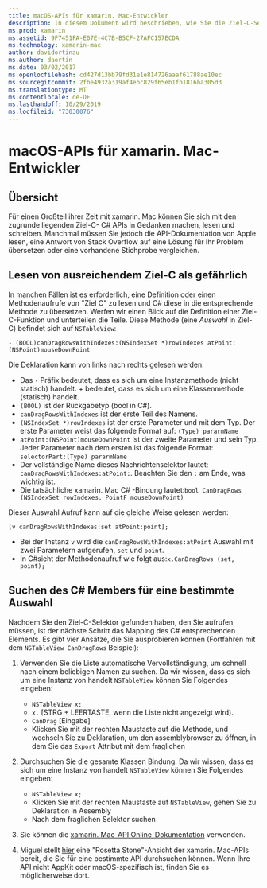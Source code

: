 ```yaml
---
title: macOS-APIs für xamarin. Mac-Entwickler
description: In diesem Dokument wird beschrieben, wie Sie die Ziel-C-Selektoren lesen und C# die entsprechenden Methoden in einer xamarin. Mac-app finden.
ms.prod: xamarin
ms.assetid: 9F7451FA-E07E-4C7B-B5CF-27AFC157ECDA
ms.technology: xamarin-mac
author: davidortinau
ms.author: daortin
ms.date: 03/02/2017
ms.openlocfilehash: cd427d13bb79fd31e1e814726aaaf61788ae10ec
ms.sourcegitcommit: 2fbe4932a319af4ebc829f65eb1fb1816ba305d3
ms.translationtype: MT
ms.contentlocale: de-DE
ms.lasthandoff: 10/29/2019
ms.locfileid: "73030076"
---
```

# <a name="macos-apis-for-xamarinmac-developers"></a>macOS-APIs für xamarin. Mac-Entwickler

## <a name="overview"></a>Übersicht

Für einen Großteil ihrer Zeit mit xamarin. Mac können Sie sich mit den zugrunde liegenden Ziel-C- C# APIs in Gedanken machen, lesen und schreiben. Manchmal müssen Sie jedoch die API-Dokumentation von Apple lesen, eine Antwort von Stack Overflow auf eine Lösung für Ihr Problem übersetzen oder eine vorhandene Stichprobe vergleichen.

## <a name="reading-enough-objective-c-to-be-dangerous"></a>Lesen von ausreichendem Ziel-C als gefährlich

In manchen Fällen ist es erforderlich, eine Definition oder einen Methodenaufrufe von "Ziel C" zu lesen und C# diese in die entsprechende Methode zu übersetzen. Werfen wir einen Blick auf die Definition einer Ziel-C-Funktion und unterteilen die Teile. Diese Methode (eine *Auswahl* in Ziel-C) befindet sich auf `NSTableView`:

```objc
- (BOOL)canDragRowsWithIndexes:(NSIndexSet *)rowIndexes atPoint:(NSPoint)mouseDownPoint
```

Die Deklaration kann von links nach rechts gelesen werden:

- Das `-` Präfix bedeutet, dass es sich um eine Instanzmethode (nicht statisch) handelt. + bedeutet, dass es sich um eine Klassenmethode (statisch) handelt.
- `(BOOL)` ist der Rückgabetyp (bool in C#).
- `canDragRowsWithIndexes` ist der erste Teil des Namens.
- `(NSIndexSet *)rowIndexes` ist der erste Parameter und mit dem Typ. Der erste Parameter weist das folgende Format auf: `(Type) pararmName`
- `atPoint:(NSPoint)mouseDownPoint` ist der zweite Parameter und sein Typ. Jeder Parameter nach dem ersten ist das folgende Format: `selectorPart:(Type) pararmName`
- Der vollständige Name dieses Nachrichtenselektor lautet: `canDragRowsWithIndexes:atPoint:`. Beachten Sie den `:` am Ende, was wichtig ist.
- Die tatsächliche xamarin. Mac C# -Bindung lautet:`bool CanDragRows (NSIndexSet rowIndexes, PointF mouseDownPoint)`

Dieser Auswahl Aufruf kann auf die gleiche Weise gelesen werden:

```objc
[v canDragRowsWithIndexes:set atPoint:point];
```

- Bei der Instanz `v` wird die `canDragRowsWithIndexes:atPoint` Auswahl mit zwei Parametern aufgerufen, `set` und `point`.
- In C#sieht der Methodenaufruf wie folgt aus:`x.CanDragRows (set, point);`

<a name="finding_selector" />

## <a name="finding-the-c-member-for-a-given-selector"></a>Suchen des C# Members für eine bestimmte Auswahl

Nachdem Sie den Ziel-C-Selektor gefunden haben, den Sie aufrufen müssen, ist der nächste Schritt das Mapping des C# entsprechenden Elements. Es gibt vier Ansätze, die Sie ausprobieren können (Fortfahren mit dem `NSTableView CanDragRows` Beispiel):

1. Verwenden Sie die Liste automatische Vervollständigung, um schnell nach einem beliebigen Namen zu suchen. Da wir wissen, dass es sich um eine Instanz von handelt `NSTableView` können Sie Folgendes eingeben:

    - `NSTableView x;`
    - `x.` [STRG + LEERTASTE, wenn die Liste nicht angezeigt wird).
    - `CanDrag` [Eingabe]
    - Klicken Sie mit der rechten Maustaste auf die Methode, und wechseln Sie zu Deklaration, um den assemblybrowser zu öffnen, in dem Sie das `Export` Attribut mit dem fraglichen

2. Durchsuchen Sie die gesamte Klassen Bindung. Da wir wissen, dass es sich um eine Instanz von handelt `NSTableView` können Sie Folgendes eingeben:

    - `NSTableView x;`
    - Klicken Sie mit der rechten Maustaste auf `NSTableView`, gehen Sie zu Deklaration in Assembly
    - Nach dem fraglichen Selektor suchen

3. Sie können die [xamarin. Mac-API Online-Dokumentation](https://docs.microsoft.com/dotnet/api/?view=xamarinmac-3.0) verwenden.

4. Miguel stellt [hier](https://tirania.org/tmp/rosetta.html) eine "Rosetta Stone"-Ansicht der xamarin. Mac-APIs bereit, die Sie für eine bestimmte API durchsuchen können. Wenn Ihre API nicht AppKit oder macOS-spezifisch ist, finden Sie es möglicherweise dort.

<!--
Note: In some cases, the assembly browser can hit a bug where it will open but not jump to the right definition. Keep that tab open, switch back to your source code and try again.
Note: The assembly browser tricks currently only works with Xamarin.Mac Classic. This will be fixed in a future version.
-->
